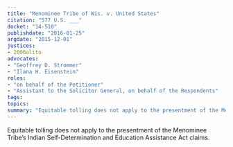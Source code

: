 ```yaml
---
title: "Menominee Tribe of Wis. v. United States"
citation: "577 U.S. ___"
docket: "14-510"
publishdate: "2016-01-25"
argdate: "2015-12-01"
justices:
- 2006alito
advocates:
- "Geoffrey D. Strommer"
- "Ilana H. Eisenstein"
roles:
- "on behalf of the Petitioner"
- "Assistant to the Solicitor General, on behalf of the Respondents"
tags:
topics:
summary: "Equitable tolling does not apply to the presentment of the Menominee Tribe’s Indian Self-Determination and Education Assistance Act claims."
---
```

Equitable tolling does not apply to the presentment of the Menominee Tribe’s Indian Self-Determination and Education Assistance Act claims.

